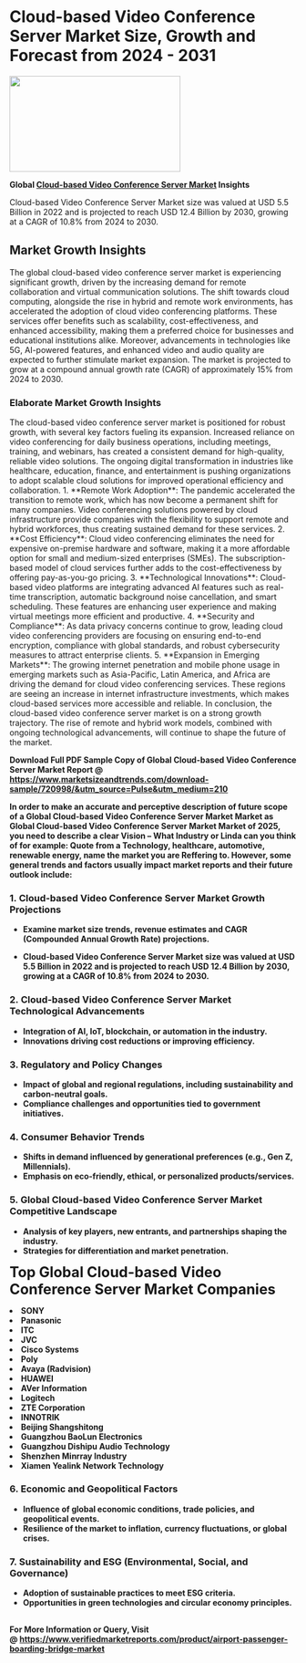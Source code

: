 <H1>Cloud-based Video Conference Server Market Size, Growth and Forecast from 2024 - 2031</H1><img class="aligncenter size-medium wp-image-584254" src="https://thirdeyenews.in/wp-content/uploads/2024/09/Global-Market-Research-300x168.jpeg" alt="" width="300" height="168" /><p><strong>Global&nbsp;<a href="https://www.marketsizeandtrends.com/download-sample/720998/&amp;utm_source=Pulse&amp;utm_medium=210">Cloud-based Video Conference Server Market</a> Insights</strong></p><p>Cloud-based Video Conference Server Market size was valued at USD 5.5 Billion in 2022 and is projected to reach USD 12.4 Billion by 2030, growing at a CAGR of 10.8% from 2024 to 2030.</p><p><h2>Market Growth Insights</h2> The global cloud-based video conference server market is experiencing significant growth, driven by the increasing demand for remote collaboration and virtual communication solutions. The shift towards cloud computing, alongside the rise in hybrid and remote work environments, has accelerated the adoption of cloud video conferencing platforms. These services offer benefits such as scalability, cost-effectiveness, and enhanced accessibility, making them a preferred choice for businesses and educational institutions alike. Moreover, advancements in technologies like 5G, AI-powered features, and enhanced video and audio quality are expected to further stimulate market expansion. The market is projected to grow at a compound annual growth rate (CAGR) of approximately 15% from 2024 to 2030. <p><strong></strong></p> <h3>Elaborate Market Growth Insights</h3> The cloud-based video conference server market is positioned for robust growth, with several key factors fueling its expansion. Increased reliance on video conferencing for daily business operations, including meetings, training, and webinars, has created a consistent demand for high-quality, reliable video solutions. The ongoing digital transformation in industries like healthcare, education, finance, and entertainment is pushing organizations to adopt scalable cloud solutions for improved operational efficiency and collaboration. 1. **Remote Work Adoption**: The pandemic accelerated the transition to remote work, which has now become a permanent shift for many companies. Video conferencing solutions powered by cloud infrastructure provide companies with the flexibility to support remote and hybrid workforces, thus creating sustained demand for these services. 2. **Cost Efficiency**: Cloud video conferencing eliminates the need for expensive on-premise hardware and software, making it a more affordable option for small and medium-sized enterprises (SMEs). The subscription-based model of cloud services further adds to the cost-effectiveness by offering pay-as-you-go pricing. 3. **Technological Innovations**: Cloud-based video platforms are integrating advanced AI features such as real-time transcription, automatic background noise cancellation, and smart scheduling. These features are enhancing user experience and making virtual meetings more efficient and productive. 4. **Security and Compliance**: As data privacy concerns continue to grow, leading cloud video conferencing providers are focusing on ensuring end-to-end encryption, compliance with global standards, and robust cybersecurity measures to attract enterprise clients. 5. **Expansion in Emerging Markets**: The growing internet penetration and mobile phone usage in emerging markets such as Asia-Pacific, Latin America, and Africa are driving the demand for cloud video conferencing services. These regions are seeing an increase in internet infrastructure investments, which makes cloud-based services more accessible and reliable. In conclusion, the cloud-based video conference server market is on a strong growth trajectory. The rise of remote and hybrid work models, combined with ongoing technological advancements, will continue to shape the future of the market. <p><strong></p><p><span class=""><strong>Download Full PDF Sample Copy of Global Cloud-based Video Conference Server Market Report</strong> @ <a href="https://www.marketsizeandtrends.com/download-sample/720998/&amp;utm_source=Pulse&amp;utm_medium=210" target="_blank">https://www.marketsizeandtrends.com/download-sample/720998/&amp;utm_source=Pulse&amp;utm_medium=210</a></span></p><p>In order to make an accurate and perceptive description of future scope of a Global&nbsp;Cloud-based Video Conference Server Market Market as Global&nbsp;Cloud-based Video Conference Server Market Market of 2025, you need to describe a clear Vision &ndash; What Industry or Linda can you think of for example: Quote from a Technology, healthcare, automotive, renewable energy, name the market you are Reffering to. However, some general trends and factors usually impact market reports and their future outlook include:</p><h3>1.&nbsp;<strong>Cloud-based Video Conference Server Market Growth Projections</strong></h3><ul><li>Examine market size trends, revenue estimates and CAGR (Compounded Annual Growth Rate) projections.</li><li><p>Cloud-based Video Conference Server Market size was valued at USD 5.5 Billion in 2022 and is projected to reach USD 12.4 Billion by 2030, growing at a CAGR of 10.8% from 2024 to 2030.</p></li></ul><h3>2.&nbsp;<strong>Cloud-based Video Conference Server Market Technological Advancements</strong></h3><ul><li>Integration of AI, IoT, blockchain, or automation in the industry.</li><li>Innovations driving cost reductions or improving efficiency.</li></ul><h3>3.&nbsp;<strong>Regulatory and Policy Changes</strong></h3><ul><li>Impact of global and regional regulations, including sustainability and carbon-neutral goals.</li><li>Compliance challenges and opportunities tied to government initiatives.</li></ul><h3>4.&nbsp;<strong>Consumer Behavior Trends</strong></h3><ul><li>Shifts in demand influenced by generational preferences (e.g., Gen Z, Millennials).</li><li>Emphasis on eco-friendly, ethical, or personalized products/services.</li></ul><h3>5.&nbsp;<strong>Global Cloud-based Video Conference Server Market Competitive Landscape</strong></h3><ul><li>Analysis of key players, new entrants, and partnerships shaping the industry.</li><li>Strategies for differentiation and market penetration.</li></ul><p data-pm-slice="1 1 []"><span style="color: inherit; font-family: inherit; font-size: 25px;">Top Global Cloud-based Video Conference Server Market Companies</span></p><div class="" data-test-id=""><p><li>SONY</li><li> Panasonic</li><li> ITC</li><li> JVC</li><li> Cisco Systems</li><li> Poly</li><li> Avaya (Radvision)</li><li> HUAWEI</li><li> AVer Information</li><li> Logitech</li><li> ZTE Corporation</li><li> INNOTRIK</li><li> Beijing Shangshitong</li><li> Guangzhou BaoLun Electronics</li><li> Guangzhou Dishipu Audio Technology</li><li> Shenzhen Minrray Industry</li><li> Xiamen Yealink Network Technology</li></p></div><h3>6.&nbsp;<strong>Economic and Geopolitical Factors</strong></h3><ul><li>Influence of global economic conditions, trade policies, and geopolitical events.</li><li>Resilience of the market to inflation, currency fluctuations, or global crises.</li></ul><h3>7.&nbsp;<strong>Sustainability and ESG (Environmental, Social, and Governance)</strong></h3><ul><li>Adoption of sustainable practices to meet ESG criteria.</li><li>Opportunities in green technologies and circular economy principles.</li></ul><h2><strong style="font-size: 14px;">For More Information or Query, Visit @&nbsp;</strong><a style="background-color: #ffffff; font-size: 14px;" href="https://www.marketsizeandtrends.com/report/cloud-based-video-conference-server-market/" target="_blank">https://www.verifiedmarketreports.com/product/airport-passenger-boarding-bridge-market</a></h2>
